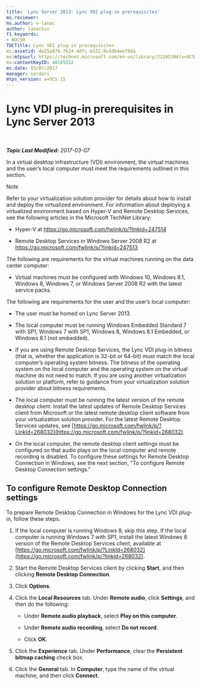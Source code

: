 ```yaml
---
title: 'Lync Server 2013: Lync VDI plug-in prerequisites'
ms.reviewer: 
ms.author: v-lanac
author: lanachin
f1.keywords:
- NOCSH
TOCTitle: Lync VDI plug-in prerequisites
ms:assetid: da25a976-7624-4dfc-b332-9c4db4ee78da
ms:mtpsurl: https://technet.microsoft.com/en-us/library/JJ205304(v=OCS.15)
ms:contentKeyID: 48185552
ms.date: 03/07/2017
manager: serdars
mtps_version: v=OCS.15
---
```


<div data-xmlns="http://www.w3.org/1999/xhtml">

<div class="topic" data-xmlns="http://www.w3.org/1999/xhtml" data-msxsl="urn:schemas-microsoft-com:xslt" data-cs="http://msdn.microsoft.com/">

<div data-asp="https://msdn2.microsoft.com/asp">

# Lync VDI plug-in prerequisites in Lync Server 2013

</div>

<div id="mainSection">

<div id="mainBody">

<span> </span>

_**Topic Last Modified:** 2017-03-07_

In a virtual desktop infrastructure (VDI) environment, the virtual machines and the user’s local computer must meet the requirements outlined in this section.

<div>


> [!NOTE]  
> Refer to your virtualization solution provider for details about how to install and deploy the virtualized environment. For information about deploying a virtualized environment based on Hyper-V and Remote Desktop Services, see the following articles in the Microsoft TechNet Library: 
> <UL>
> <LI>
> <P>Hyper-V at <A class=uri href="https://go.microsoft.com/fwlink/p/?linkid=247514">https://go.microsoft.com/fwlink/p/?linkid=247514</A></P>
> <LI>
> <P>Remote Desktop Services in Windows Server&nbsp;2008&nbsp;R2 at <A class=uri href="https://go.microsoft.com/fwlink/p/?linkid=247513">https://go.microsoft.com/fwlink/p/?linkid=247513</A></P></LI></UL>



</div>

The following are requirements for the virtual machines running on the data center computer:

  - Virtual machines must be configured with Windows 10, Windows 8.1, Windows 8, Windows 7, or Windows Server 2008 R2 with the latest service packs.

The following are requirements for the user and the user’s local computer:

  - The user must be homed on Lync Server 2013.

  - The local computer must be running Windows Embedded Standard 7 with SP1, Windows 7 with SP1, Windows 8, Windows 8.1 Embedded, or Windows 8.1 (not embedded).

  - If you are using Remote Desktop Services, the Lync VDI plug-in bitness (that is, whether the application is 32-bit or 64-bit) must match the local computer’s operating system bitness. The bitness of the operating system on the local computer and the operating system on the virtual machine do not need to match. If you are using another virtualization solution or platform, refer to guidance from your virtualization solution provider about bitness requirements.

  - The local computer must be running the latest version of the remote desktop client. Install the latest updates of Remote Desktop Services client from Microsoft or the latest remote desktop client software from your virtualization solution provider. For the latest Remote Desktop Services updates, see [https://go.microsoft.com/fwlink/p/?LinkId=268032](https://go.microsoft.com/fwlink/p/?linkid=268032).

  - On the local computer, the remote desktop client settings must be configured so that audio plays on the local computer and remote recording is disabled. To configure these settings for Remote Desktop Connection in Windows, see the next section, "To configure Remote Desktop Connection settings."

<div>

## To configure Remote Desktop Connection settings

To prepare Remote Desktop Connection in Windows for the Lync VDI plug-in, follow these steps.

1.  If the local computer is running Windows 8, skip this step. If the local computer is running Windows 7 with SP1, install the latest Windows 8 version of the Remote Desktop Services client, available at [https://go.microsoft.com/fwlink/p/?LinkId=268032](https://go.microsoft.com/fwlink/p/?linkid=268032).

2.  Start the Remote Desktop Services client by clicking **Start**, and then clicking **Remote Desktop Connection**.

3.  Click **Options**.

4.  Click the **Local Resources** tab. Under **Remote audio**, click **Settings**, and then do the following:
    
      - Under **Remote audio playback**, select **Play on this computer**.
    
      - Under **Remote audio recording**, select **Do not record**.
    
      - Click **OK**.

5.  Click the **Experience** tab. Under **Performance**, clear the **Persistent bitmap caching** check box.

6.  Click the **General** tab. In **Computer**, type the name of the virtual machine, and then click **Connect**.

</div>

</div>

<span> </span>

</div>

</div>

</div>

